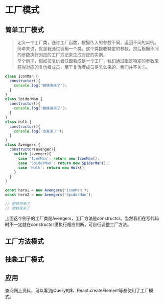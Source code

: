 # 工厂模式

## 简单工厂模式
> 定义一个工厂类，通过工厂函数，根据传入的参数不同，返回不同的实例。  
简单来说，就是我通过调用一个类，这个类接收特定的参数，然后根据不同的参数执行对应的工厂方法来生成对应的实例。  
举个例子，假如把复仇者联盟看成是一个工厂，我们通过指定特定的参数来获得对应的复仇者成员，至于复仇者成员是怎么来的，我们并不关心。
``` javascript
class IconMan {
  constructor(){
    console.log('钢铁侠来了');
  }
}
class SpiderMan {
  constructor(){
    console.log('蜘蛛侠来了');
  }
}
class Hulk {
  constructor(){
    console.log('浩克来了');
  }
}
class Avengers {
  constructor(avenger){
    switch (avenger){
      case 'IconMan': return new IconMan();
      case 'SpiderMan': return new SpiderMan();
      case 'Hulk': return new Hulk();
    }
  }
}

const hero1 = new Avengers('IconMan');
const hero2 = new Avengers('SpiderMan');

// 钢铁侠来了
// 蜘蛛侠来了
```
上面这个例子的工厂类是Avengers，工厂方法是constructor。当然我们在写代码时不一定就在constructor里执行相应判断，可自行调整工厂方法。

## 工厂方法模式

## 抽象工厂模式

## 应用
查阅网上资料，可以看到jQuery的$、React.createElement等都使用了工厂模式。
